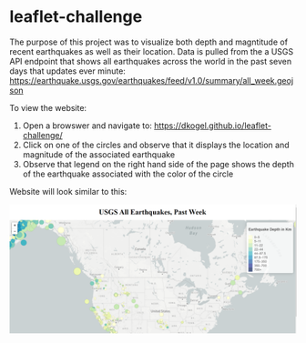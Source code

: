 # leaflet-challenge
The purpose of this project was to visualize both depth and magntitude of recent earthquakes as well as their location. Data is pulled from the a USGS API endpoint that shows all earthquakes across the world in the past seven days that updates ever minute: https://earthquake.usgs.gov/earthquakes/feed/v1.0/summary/all_week.geojson

To view the website:

1. Open a browswer and navigate to: https://dkogel.github.io/leaflet-challenge/
1. Click on one of the circles and observe that it displays the location and magnitude of the associated earthquake
1. Observe that legend on the right hand side of the page shows the depth of the earthquake associated with the color of the circle

Website will look similar to this:

![website sample image](Images/website_screenshot.PNG)


